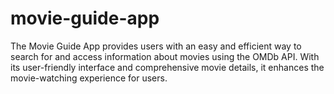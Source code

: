 # movie-guide-app
The Movie Guide App provides users with an easy and efficient way to search for and access information about movies using the OMDb API. With its user-friendly interface and comprehensive movie details, it enhances the movie-watching experience for users.
